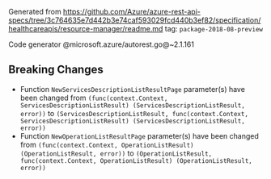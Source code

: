 Generated from https://github.com/Azure/azure-rest-api-specs/tree/3c764635e7d442b3e74caf593029fcd440b3ef82/specification/healthcareapis/resource-manager/readme.md tag: `package-2018-08-preview`

Code generator @microsoft.azure/autorest.go@~2.1.161

## Breaking Changes

- Function `NewServicesDescriptionListResultPage` parameter(s) have been changed from `(func(context.Context, ServicesDescriptionListResult) (ServicesDescriptionListResult, error))` to `(ServicesDescriptionListResult, func(context.Context, ServicesDescriptionListResult) (ServicesDescriptionListResult, error))`
- Function `NewOperationListResultPage` parameter(s) have been changed from `(func(context.Context, OperationListResult) (OperationListResult, error))` to `(OperationListResult, func(context.Context, OperationListResult) (OperationListResult, error))`

